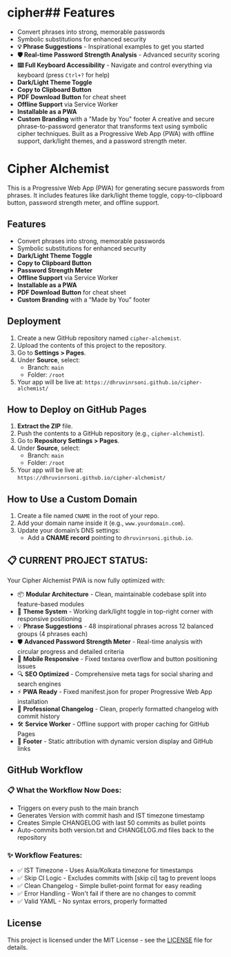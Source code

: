 # cipher## Features
- Convert phrases into strong, memorable passwords
- Symbolic substitutions for enhanced security
- **💡 Phrase Suggestions** - Inspirational examples to get you started
- **🛡️ Real-time Password Strength Analysis** - Advanced security scoring
- **⌨️ Full Keyboard Accessibility** - Navigate and control everything via keyboard (press `Ctrl+?` for help)
- **Dark/Light Theme Toggle**
- **Copy to Clipboard Button**
- **PDF Download Button** for cheat sheet
- **Offline Support** via Service Worker
- **Installable as a PWA**
- **Custom Branding** with a "Made by You" footer
A creative and secure phrase-to-password generator that transforms text using symbolic cipher techniques. Built as a Progressive Web App (PWA) with offline support, dark/light themes, and a password strength meter.


# Cipher Alchemist

This is a Progressive Web App (PWA) for generating secure passwords from phrases. It includes features like dark/light theme toggle, copy-to-clipboard button, password strength meter, and offline support.

## Features
- Convert phrases into strong, memorable passwords
- Symbolic substitutions for enhanced security
- **Dark/Light Theme Toggle**
- **Copy to Clipboard Button**
- **Password Strength Meter**
- **Offline Support** via Service Worker
- **Installable as a PWA**
- **PDF Download Button** for cheat sheet
- **Custom Branding** with a “Made by You” footer

## Deployment
1. Create a new GitHub repository named `cipher-alchemist`.
2. Upload the contents of this project to the repository.
3. Go to **Settings > Pages**.
4. Under **Source**, select:
   - Branch: `main`
   - Folder: `/root`
5. Your app will be live at: `https://dhruvinrsoni.github.io/cipher-alchemist/`

## How to Deploy on GitHub Pages

1. **Extract the ZIP** file.
2. Push the contents to a GitHub repository (e.g., `cipher-alchemist`).
3. Go to **Repository Settings > Pages**.
4. Under **Source**, select:
   - Branch: `main`
   - Folder: `/root`
5. Your app will be live at:  
   `https://dhruvinrsoni.github.io/cipher-alchemist/`

## How to Use a Custom Domain

1. Create a file named `CNAME` in the root of your repo.
2. Add your domain name inside it (e.g., `www.yourdomain.com`).
3. Update your domain’s DNS settings:
   - Add a **CNAME record** pointing to `dhruvinrsoni.github.io`.

## 📋 CURRENT PROJECT STATUS:

Your Cipher Alchemist PWA is now fully optimized with:

- 📦 **Modular Architecture** - Clean, maintainable codebase split into feature-based modules
- 🎨 **Theme System** - Working dark/light toggle in top-right corner with responsive positioning
- 💡 **Phrase Suggestions** - 48 inspirational phrases across 12 balanced groups (4 phrases each)
- 🛡️ **Advanced Password Strength Meter** - Real-time analysis with circular progress and detailed criteria
- 📱 **Mobile Responsive** - Fixed textarea overflow and button positioning issues
- 🔍 **SEO Optimized** - Comprehensive meta tags for social sharing and search engines
- ⚡ **PWA Ready** - Fixed manifest.json for proper Progressive Web App installation
- 📝 **Professional Changelog** - Clean, properly formatted changelog with commit history
- 🛠️ **Service Worker** - Offline support with proper caching for GitHub Pages
- 🔗 **Footer** - Static attribution with dynamic version display and GitHub links

## GitHub Workflow

### 📋 What the Workflow Now Does:

- Triggers on every push to the main branch
- Generates Version with commit hash and IST timezone timestamp
- Creates Simple CHANGELOG with last 50 commits as bullet points
- Auto-commits both version.txt and CHANGELOG.md files back to the repository

### ✨ Workflow Features:

- ✅ IST Timezone - Uses Asia/Kolkata timezone for timestamps
- ✅ Skip CI Logic - Excludes commits with [skip ci] tag to prevent loops
- ✅ Clean Changelog - Simple bullet-point format for easy reading
- ✅ Error Handling - Won't fail if there are no changes to commit
- ✅ Valid YAML - No syntax errors, properly formatted

## License
This project is licensed under the MIT License - see the [LICENSE](LICENSE) file for details.
